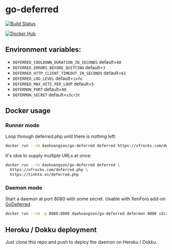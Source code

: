 # go-deferred

[![Build Status](https://travis-ci.org/daohoangson/go-deferred.svg?branch=master)](https://travis-ci.org/daohoangson/go-deferred)

[![Docker Hub](https://images.microbadger.com/badges/image/daohoangson/go-deferred.svg)](https://microbadger.com/images/daohoangson/go-deferred)

## Environment variables:

- `DEFERRED_COOLDOWN_DURATION_IN_SECONDS` default=`60`
- `DEFERRED_ERRORS_BEFORE_QUITTING` default=`3`
- `DEFERRED_HTTP_CLIENT_TIMEOUT_IN_SECONDS` default=`61`
- `DEFERRED_LOG_LEVEL` default=`info`
- `DEFERRED_MAX_HITS_PER_LOOP` default=`5`
- `DEFERMON_PORT` default=`80`
- `DEFERMON_SECRET` default=`s3cr3t`

## Docker usage

### Runner mode

Loop through deferred.php until there is nothing left:

```bash
docker run --rm daohoangson/go-deferred deferred https://xfrocks.com/deferred.php
```

It's okie to supply multiple URLs at once:

```bash
docker run --rm daohoangson/go-deferred deferred \
  https://xfrocks.com/deferred.php \
  https://tinhte.vn/deferred.php
```

### Daemon mode

Start a daemon at port 8080 with some secret. Usable with XenForo add-on [GoDeferred](https://github.com/daohoangson/GoDeferred).

```bash
docker run --rm -p 8080:8080 daohoangson/go-deferred defermon 8080 s3cr3t
```

## Heroku / Dokku deployment

Just clone this repo and push to deploy the daemon on Heroku / Dokku.
